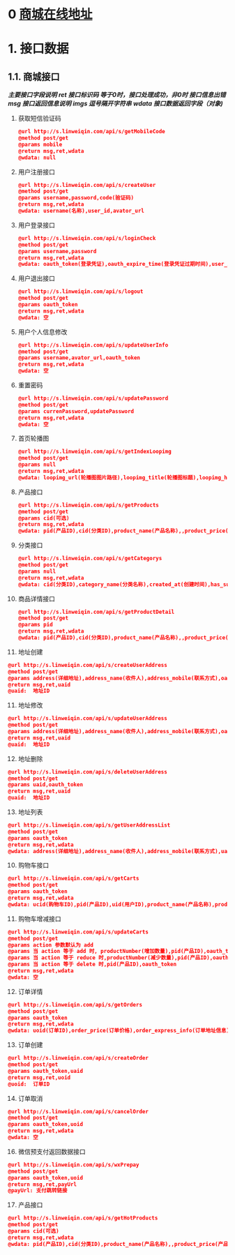 # 0 [商城在线地址](https://www.17sucai.com/preview/177065/2016-09-12/Sc-5/index.html)

# 1. 接口数据

## 1.1. 商城接口
***主要接口字段说明***
***ret 接口标识码 等于0时，接口处理成功，非0时 接口信息出错***
***msg 接口返回信息说明***
***imgs 逗号隔开字符串***
***wdata 接口数据返回字段（对象)***

1. 获取短信验证码

   ```json
   @url http://s.linweiqin.com/api/s/getMobileCode
   @method post/get
   @params mobile
   @return msg,ret,wdata
   @wdata: null
   ```

1. 用户注册接口

   ```json
   @url http://s.linweiqin.com/api/s/createUser
   @method post/get
   @params username,password,code(验证码)
   @return msg,ret,wdata
   @wdata: username(名称),user_id,avator_url
   ```

2. 用户登录接口

   ```json
   @url http://s.linweiqin.com/api/s/loginCheck
   @method post/get
   @params username,password
   @return msg,ret,wdata
   @wdata: oauth_token(登录凭证),oauth_expire_time(登录凭证过期时间),user_id(用户ID),username(名称),avator_url(头像路径)
   ```

3. 用户退出接口

   ```json
   @url http://s.linweiqin.com/api/s/logout
   @method post/get
   @params oauth_token
   @return msg,ret,wdata
   @wdata: 空
   ```

4. 用户个人信息修改

   ```json
   @url http://s.linweiqin.com/api/s/updateUserInfo
   @method post/get
   @params username,avator_url,oauth_token
   @return msg,ret,wdata
   @wdata: 空
   ```

5. 重置密码

   ```json
   @url http://s.linweiqin.com/api/s/updatePassword
   @method post/get
   @params currenPassword,updatePassword
   @return msg,ret,wdata
   @wdata: 空
   ```
   
6. 首页轮播图
   ```json
   @url http://s.linweiqin.com/api/s/getIndexLoopimg
   @method post/get
   @params null
   @return msg,ret,wdata
   @wdata: loopimg_url(轮播图图片路径),loopimg_title(轮播图标题),loopimg_href(轮播图超链接)
   ```
7. 产品接口
   ```json
   @url http://s.linweiqin.com/api/s/getProducts
   @method post/get
   @params cid(可选)
   @return msg,ret,wdata
   @wdata: pid(产品ID),cid(分类ID),product_name(产品名称),,product_price(产品价格),product_url(产品首图),product_urls(产品轮播图),product_desc(产品详情),created_at(创建时间)
   ```
8. 分类接口
   ```json
   @url http://s.linweiqin.com/api/s/getCategorys
   @method post/get
   @params null
   @return msg,ret,wdata
   @wdata: cid(分类ID),category_name(分类名称),created_at(创建时间),has_sub(是否有下级),category_url(分类图片),sub_category(子类分类)
   ```
9. 商品详情接口
   ```json
   @url http://s.linweiqin.com/api/s/getProductDetail
   @method post/get
   @params pid
   @return msg,ret,wdata
   @wdata: pid(产品ID),cid(分类ID),product_name(产品名称),,product_price(产品价格),product_url(产品首图),product_urls(产品轮播图),product_desc(产品详情),created_at(创建时间)
   ```
10. 地址创建
   ```json
   @url http://s.linweiqin.com/api/s/createUserAddress
   @method post/get
   @params address(详细地址),address_name(收件人),address_mobile(联系方式),oauth_token
   @return msg,ret,uaid
   @uaid:  地址ID
   ```
11. 地址修改
   ```json
   @url http://s.linweiqin.com/api/s/updateUserAddress
   @method post/get
   @params address(详细地址),address_name(收件人),address_mobile(联系方式),oauth_token
   @return msg,ret,uaid
   @uaid:  地址ID
   ```
12. 地址删除
   ```json
   @url http://s.linweiqin.com/api/s/deleteUserAddress
   @method post/get
   @params uaid,oauth_token
   @return msg,ret,uaid
   @uaid:  地址ID
   ```
13. 地址列表
   ```json
   @url http://s.linweiqin.com/api/s/getUserAddressList
   @method post/get
   @params oauth_token
   @return msg,ret,wdata
   @wdata: address(详细地址),address_name(收件人),address_mobile(联系方式),uaid(地址ID)
   ```
10. 购物车接口
   ```json
   @url http://s.linweiqin.com/api/s/getCarts
   @method post/get
   @params oauth_token
   @return msg,ret,wdata
   @wdata: ucid(购物车ID),pid(产品ID),uid(用户ID),product_name(产品名称),product_price(产品价格),product_url(产品首图),product_number(购物车数量),created_at(创建时间)
   ```
11. 购物车增减接口
   ```json
   @url http://s.linweiqin.com/api/s/updateCarts
   @method post/get
   @params action 参数默认为 add
   @params 当 action 等于 add 时, productNumber(增加数量),pid(产品ID),oauth_token
   @params 当 action 等于 reduce 时,productNumber(减少数量),pid(产品ID),oauth_token
   @params 当 action 等于 delete 时,pid(产品ID),oauth_token
   @return msg,ret,wdata
   @wdata: 空
   ```
12. 订单详情
   ```json
   @url http://s.linweiqin.com/api/s/getOrders
   @method post/get
   @params oauth_token
   @return msg,ret,wdata
   @wdata: uoid(订单ID),order_price(订单价格),order_express_info(订单地址信息),order_status(订单状态，0未支付，1已支付，2订单取消)
   ```
13. 订单创建
   ```json
   @url http://s.linweiqin.com/api/s/createOrder
   @method post/get
   @params oauth_token,uaid
   @return msg,ret,uoid
   @uoid:  订单ID
   ```
14. 订单取消
   ```json
   @url http://s.linweiqin.com/api/s/cancelOrder
   @method post/get
   @params oauth_token,uoid
   @return msg,ret,wdata
   @wdata: 空
   ```

16. 微信预支付返回数据接口
   ```json
   @url http://s.linweiqin.com/api/s/wxPrepay
   @method post/get
   @params oauth_token,uoid
   @return msg,ret,payUrl
   @payUrl: 支付跳转链接
   ```
17. 产品接口
   ```json
   @url http://s.linweiqin.com/api/s/getHotProducts
   @method post/get
   @params cid(可选)
   @return msg,ret,wdata
   @wdata: pid(产品ID),cid(分类ID),product_name(产品名称),,product_price(产品价格),product_url(产品首图),product_urls(产品轮播图),product_desc(产品详情),created_at(创建时间)
   ```
